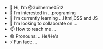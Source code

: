 - 👋 Hi, I’m @Guilherme0512
- 👀 I’m interested in ...programing
- 🌱 I’m currently learning ...Html,CSS and JS
- 💞️ I’m looking to collaborate on ...
- 📫 How to reach me ...
- 😄 Pronouns: ...He/He's
- ⚡ Fun fact: ...

<!---
Guilherme0512/Guilherme0512 is a ✨ special ✨ repository because its `README.md` (this file) appears on your GitHub profile.
You can click the Preview link to take a look at your changes.
--->

